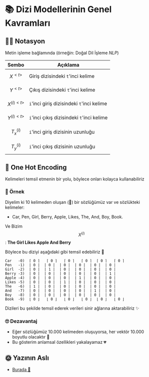 # 📚 Dizi Modellerinin Genel Kavramları 

## 👩‍🏫 Notasyon

Metin işleme bağlamında (örneğin: Doğal Dil İşleme _NLP_)

| Sembo            | Açıklama                                   |
| ---------------- |------------------------------------------- |
| $$X^{<t>}$$      | Giriş dizisindeki `t`'inci kelime          |
| $$Y^{<t>}$$      | Çıkış dizisindeki `t`'inci kelime          |
| $$X^{(i)<t>}$$   | `i`'inci giriş dizisindeki `t`'inci kelime |
| $$Y^{(i)<t>}$$   | `i`'inci çıkış dizisindeki `t`'inci kelime |
| $$T^{(i)}_x$$    | `i`'inci giriş dizisinin uzunluğu          |
| $$T^{(i)}_y$$    | `i`'inci çıkış dizisinin uzunluğu          |

## 🚀 One Hot Encoding
Kelimeleri temsil etmenin bir yolu, böylece onları kolayca kullanabiliriz

### 🔎 Örnek
Diyelim ki 10 kelimeden oluşan (🤭) bir sözlüğümüz var ve sözlükteki kelimeler: 
- Car, Pen, Girl, Berry, Apple, Likes, The, And, Boy, Book.

Ve Bizim $$X^{(i)}$$: **The Girl Likes Apple And Berry**

Böylece bu diziyi aşağıdaki gibi temsil edebiliriz 👀

```
Car   -0)  ⌈ 0 ⌉   ⌈ 0 ⌉   ⌈ 0 ⌉   ⌈ 0 ⌉  ⌈ 0 ⌉   ⌈ 0 ⌉ 
Pen   -1)  | 0 |  | 0 |  | 0 |  | 0 |  | 0 |  | 0 |
Girl  -2)  | 0 |  | 1 |  | 0 |  | 0 |  | 0 |  | 0 |
Berry -3)  | 0 |  | 0 |  | 0 |  | 0 |  | 0 |  | 1 |
Apple -4)  | 0 |  | 0 |  | 0 |  | 1 |  | 0 |  | 0 |
Likes -5)  | 0 |  | 0 |  | 1 |  | 0 |  | 0 |  | 0 |
The   -6)  | 1 |  | 0 |  | 0 |  | 0 |  | 0 |  | 0 |
And   -7)  | 0 |  | 0 |  | 0 |  | 0 |  | 1 |  | 0 |
Boy   -8)  | 0 |  | 0 |  | 0 |  | 0 |  | 0 |  | 0 |
Book  -9)  ⌊ 0 ⌋   ⌊ 0 ⌋   ⌊ 0 ⌋   ⌊ 0 ⌋  ⌊ 0 ⌋   ⌊ 0 ⌋
```

Dizileri bu şekilde temsil ederek verileri sinir ağlarına aktarabiliriz ✨

### 🙄 Dezavantaj
- Eğer sözlüğümüz 10.000 kelimeden oluşuyorsa, her vektör 10.000 boyutlu olacaktır 🤕 
- Bu gösterim anlamsal özellikleri yakalayamaz 💔

## 🌞 Yazının Aslı
- [Burada 🐾](https://dl.asmaamir.com/9-sequencemodels/0-generalconcepts)